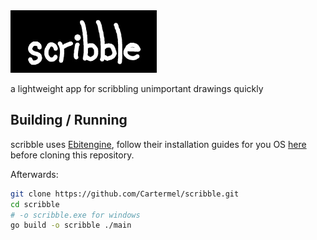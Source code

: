 <img src=".github/scribble.webp" height="100">
<p>a lightweight app for scribbling unimportant drawings quickly</p>

## Building / Running

scribble uses [Ebitengine](https://ebitengine.org/), follow their installation guides for you OS [here](https://github.com/hajimehoshi/ebiten?tab=readme-ov-file#platforms) before cloning this repository.

Afterwards:

```bash
git clone https://github.com/Cartermel/scribble.git
cd scribble
# -o scribble.exe for windows
go build -o scribble ./main
```
